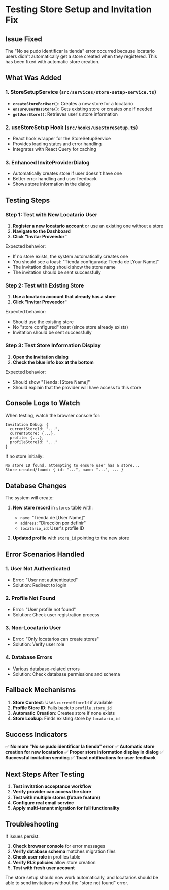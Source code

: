 # Testing Store Setup and Invitation Fix

## Issue Fixed
The "No se pudo identificar la tienda" error occurred because locatario users didn't automatically get a store created when they registered. This has been fixed with automatic store creation.

## What Was Added

### 1. StoreSetupService (`src/services/store-setup-service.ts`)
- **`createStoreForUser()`**: Creates a new store for a locatario
- **`ensureUserHasStore()`**: Gets existing store or creates one if needed
- **`getUserStore()`**: Retrieves user's store information

### 2. useStoreSetup Hook (`src/hooks/useStoreSetup.ts`)
- React hook wrapper for the StoreSetupService
- Provides loading states and error handling
- Integrates with React Query for caching

### 3. Enhanced InviteProviderDialog
- Automatically creates store if user doesn't have one
- Better error handling and user feedback
- Shows store information in the dialog

## Testing Steps

### Step 1: Test with New Locatario User
1. **Register a new locatario account** or use an existing one without a store
2. **Navigate to the Dashboard**
3. **Click "Invitar Proveedor"**

Expected behavior:
- If no store exists, the system automatically creates one
- You should see a toast: "Tienda configurada: Tienda de [Your Name]"
- The invitation dialog should show the store name
- The invitation should be sent successfully

### Step 2: Test with Existing Store
1. **Use a locatario account that already has a store**
2. **Click "Invitar Proveedor"**

Expected behavior:
- Should use the existing store
- No "store configured" toast (since store already exists)
- Invitation should be sent successfully

### Step 3: Test Store Information Display
1. **Open the invitation dialog**
2. **Check the blue info box at the bottom**

Expected behavior:
- Should show "Tienda: [Store Name]"
- Should explain that the provider will have access to this store

## Console Logs to Watch

When testing, watch the browser console for:
```
Invitation Debug: {
  currentStoreId: "...",
  currentStore: {...},
  profile: {...},
  profileStoreId: "..."
}
```

If no store initially:
```
No store ID found, attempting to ensure user has a store...
Store created/found: { id: "...", name: "...", ... }
```

## Database Changes

The system will create:
1. **New store record** in `stores` table with:
   - `name`: "Tienda de [User Name]"
   - `address`: "Dirección por definir"
   - `locatario_id`: User's profile ID

2. **Updated profile** with `store_id` pointing to the new store

## Error Scenarios Handled

### 1. User Not Authenticated
- Error: "User not authenticated"
- Solution: Redirect to login

### 2. Profile Not Found
- Error: "User profile not found"
- Solution: Check user registration process

### 3. Non-Locatario User
- Error: "Only locatarios can create stores"
- Solution: Verify user role

### 4. Database Errors
- Various database-related errors
- Solution: Check database permissions and schema

## Fallback Mechanisms

1. **Store Context**: Uses `currentStoreId` if available
2. **Profile Store ID**: Falls back to `profile.store_id`
3. **Automatic Creation**: Creates store if none exists
4. **Store Lookup**: Finds existing store by `locatario_id`

## Success Indicators

✅ **No more "No se pudo identificar la tienda" error**
✅ **Automatic store creation for new locatarios**
✅ **Proper store information display in dialog**
✅ **Successful invitation sending**
✅ **Toast notifications for user feedback**

## Next Steps After Testing

1. **Test invitation acceptance workflow**
2. **Verify provider can access the store**
3. **Test with multiple stores (future feature)**
4. **Configure real email service**
5. **Apply multi-tenant migration for full functionality**

## Troubleshooting

If issues persist:

1. **Check browser console** for error messages
2. **Verify database schema** matches migration files
3. **Check user role** in profiles table
4. **Verify RLS policies** allow store creation
5. **Test with fresh user account**

The store setup should now work automatically, and locatarios should be able to send invitations without the "store not found" error.
